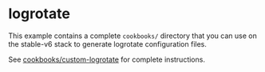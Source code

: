 # logrotate

This example contains a complete `cookbooks/` directory that you can use on the stable-v6 stack to generate logrotate configuration files.

See [cookbooks/custom-logrotate](cookbooks/custom-logrotate/README.md) for complete instructions.
